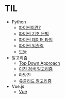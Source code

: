 # TIL

* Python
  * [파이썬이란?](https://github.com/Limdongdang/TIL/blob/main/Python/%ED%8C%8C%EC%9D%B4%EC%8D%AC%EC%9D%B4%EB%9E%80%3F.md)
  * [파이썬 기초 문법](https://github.com/Limdongdang/TIL/blob/main/Python/%ED%8C%8C%EC%9D%B4%EC%8D%AC%20%EA%B8%B0%EC%B4%88%20%EB%AC%B8%EB%B2%95.md)
  * [파이썬 데이터 타입](https://github.com/Limdongdang/TIL/blob/main/Python/%ED%8C%8C%EC%9D%B4%EC%8D%AC%20%EB%8D%B0%EC%9D%B4%ED%84%B0%20%ED%83%80%EC%9E%85.md)
  * [파이썬 입출력](https://github.com/Limdongdang/TIL/blob/main/Python/%ED%8C%8C%EC%9D%B4%EC%8D%AC%20%EC%9E%85%EC%B6%9C%EB%A0%A5.md)
  * [모듈](https://github.com/Limdongdang/TIL/blob/main/Python/%EB%AA%A8%EB%93%88.md)
* 알고리즘
  * [Top Down Approach](https://github.com/Limdongdang/TIL/blob/main/Algorithm/Top%20down%20approach.md)
  * [이진 검색 알고리즘](https://github.com/Limdongdang/TIL/blob/main/Algorithm/Binary_Search.md)
  * [마방진](https://github.com/Limdongdang/TIL/blob/main/Algorithm/%EB%A7%88%EB%B0%A9%EC%A7%84)
  * [유클리드 알고리즘](https://github.com/Limdongdang/TIL/blob/main/Algorithm/Euclidean%20algorithm.md)
* Vue.js
  * [Vue](https://github.com/Limdongdang/TIL/blob/main/Vue.js/Vue.md)
